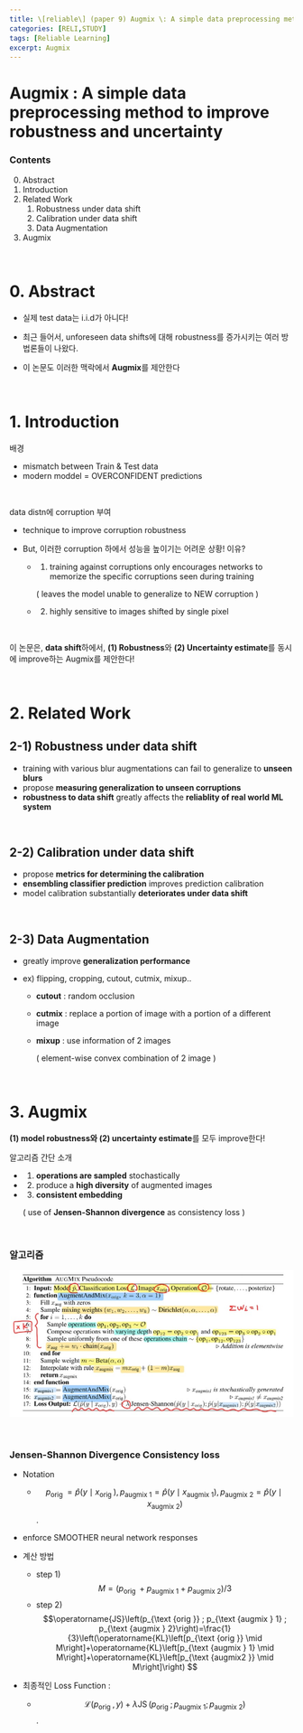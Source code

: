 ```yaml
---
title: \[reliable\] (paper 9) Augmix \: A simple data preprocessing method to improve robustness and uncertainty
categories: [RELI,STUDY]
tags: [Reliable Learning]
excerpt: Augmix
---
```


# Augmix : A simple data preprocessing method to improve robustness and uncertainty

<script src="https://cdn.mathjax.org/mathjax/latest/MathJax.js?config=TeX-AMS-MML_HTMLorMML" type="text/javascript"></script>

### Contents

0. Abstract
1. Introduction
2. Related Work
   1. Robustness under data shift
   2. Calibration under data shift
   3. Data Augmentation
3. Augmix

<br>

# 0. Abstract

- 실제 test data는 i.i.d가 아니다!

- 최근 들어서, unforeseen data shifts에 대해 robustness를 증가시키는 여러 방법론들이 나왔다.

- 이 논문도 이러한 맥락에서 **Augmix**를 제안한다

<br>

# 1. Introduction

배경

- mismatch between Train & Test data
- modern moddel = OVERCONFIDENT predictions

<br>

data distn에 corruption 부여

- technique to improve corruption robustness

- But, 이러한 corruption 하에서 성능을 높이기는 어려운 상황! 이유?

  - 1) training against corruptions only encourages networks to memorize the specific corruptions seen during training

    ( leaves the model  unable to generalize to NEW corruption )

  - 2) highly sensitive to images shifted by single pixel

<br>

이 논문은, **data shift**하에서,  **(1) Robustness**와 **(2) Uncertainty estimate**를 동시에 improve하는 Augmix를 제안한다!

<br>

# 2. Related Work

## 2-1) Robustness under data shift

- training with various blur augmentations can fail to generalize to **unseen blurs**
- propose **measuring generalization to unseen corruptions**
- **robustness to data shift** greatly affects the **reliablity of real world ML system**

<br>

## 2-2) Calibration under data shift

- propose **metrics for determining the calibration**
- **ensembling classifier prediction** improves prediction calibration
- model calibration substantially **deteriorates under data shift**

<br>

## 2-3) Data Augmentation

- greatly improve **generalization performance**

- ex) flipping, cropping, cutout, cutmix, mixup..

  - **cutout** : random occlusion

  - **cutmix** : replace a portion of image with a portion of a different image

  - **mixup** : use information of 2 images

    ( element-wise convex combination of 2 image )

<br>

# 3. Augmix

**(1) model robustness와 (2) uncertainty estimate**를 모두 improve한다!

알고리즘 간단 소개

- 1) **operations are sampled** stochastically

- 2) produce a **high diversity** of augmented images

- 3) **consistent embedding**

  ( use of **Jensen-Shannon divergence** as consistency loss )

<br>

### 알고리즘

![figure2](/assets/img/reli/img15.png)

<br>

### Jensen-Shannon Divergence Consistency loss

- Notation 
  - $$p_{\text {orig }}=\hat{p}(y \mid \left.x_{\text {orig }}\right), p_{\text {augmix } 1}=\hat{p}\left(y \mid x_{\text {augmix } 1}\right), p_{\text {augmix } 2}=\hat{p}\left(y \mid x_{\text {augmix } 2}\right)$$.

- enforce SMOOTHER neural network responses
- 계산 방법
  - step 1) $$M=\left(p_{\text {orig }}+p_{\text {augmix } 1}+p_{\text {augmix } 2}\right) / 3$$
  - step 2) $$\operatorname{JS}\left(p_{\text {orig }} ; p_{\text {augmix } 1} ; p_{\text {augmix } 2}\right)=\frac{1}{3}\left(\operatorname{KL}\left[p_{\text {orig }} \mid M\right]+\operatorname{KL}\left[p_{\text {augmix } 1} \mid M\right]+\operatorname{KL}\left[p_{\text {augmix2 }} \mid M\right]\right) $$

- 최종적인 Loss Function :
  - $$\mathcal{L}\left(p_{\text {orig }}, y\right)+\lambda \operatorname{JS}\left(p_{\text {orig }} ; p_{\text {augmix } 1} ; p_{\text {augmix } 2}\right)$$.



